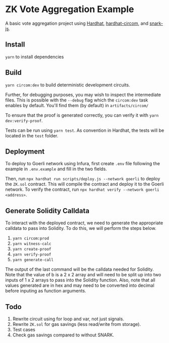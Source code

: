 # ZK Vote Aggregation Example

A basic vote aggregation project using [Hardhat](https://github.com/nomiclabs/hardhat), [hardhat-circom](https://github.com/projectsophon/hardhat-circom), and [snark-js](https://github.com/iden3/snarkjs).

## Install

`yarn` to install dependencies

## Build

`yarn circom:dev` to build deterministic development circuits.

Further, for debugging purposes, you may wish to inspect the intermediate files. This is possible with the `--debug` flag which the `circom:dev` task enables by default. You'll find them (by default) in `artifacts/circom/`

To ensure that the proof is generated correctly, you can verify it with `yarn dev:verify-proof`.

Tests can be run using `yarn test`. As convention in Hardhat, the tests will be located in the `test` folder.

## Deployment

To deploy to Goerli network using Infura, first create `.env` file following the example in `.env.example` and fill in the two fields.

Then, run `npx hardhat run scripts/deploy.js --network goerli` to deploy the `ZK.sol` contract. This will compile the contract and deploy it to the Goerli network. To verify the contract, run `npx hardhat verify --network goerli <address>`.

## Generate Solidity Calldata

To interact with the deployed contract, we need to generate the appropriate calldata to pass into Solidity. To do this, we will perform the steps below.

1. `yarn circom:prod`
2. `yarn witness-calc`
3. `yarn create-proof`
4. `yarn verify-proof`
5. `yarn generate-call`

The output of the last command will be the calldata needed for Solidity. Note that the value of b is a 2 x 2 array and will need to be split up into two inputs of 1 x 2 arrays to pass into the Solidity function. Also, note that all values generated are in hex and may need to be converted into decimal before inputing as function arguments.

## Todo

1. Rewrite circuit using for loop and var, not just signals.
2. Rewrite `ZK.sol` for gas savings (less read/write from storage).
3. Test cases
4. Check gas savings compared to without SNARK.
